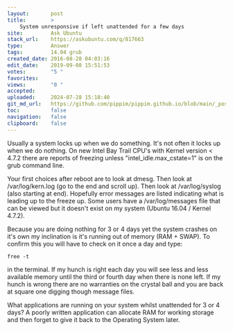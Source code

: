 ```yaml
---
layout:       post
title:        >
    System unresponsive if left unattended for a few days
site:         Ask Ubuntu
stack_url:    https://askubuntu.com/q/817663
type:         Answer
tags:         14.04 grub
created_date: 2016-08-28 04:03:16
edit_date:    2019-09-08 15:51:53
votes:        "5 "
favorites:    
views:        "0 "
accepted:     
uploaded:     2024-07-28 15:18:40
git_md_url:   https://github.com/pippim/pippim.github.io/blob/main/_posts/2016/2016-08-28-System-unresponsive-if-left-unattended-for-a-few-days.md
toc:          false
navigation:   false
clipboard:    false
---
```


Usually a system locks up when we do something. It's not often it locks up when we do nothing. On new Intel Bay Trail CPU's with Kernel version < 4.7.2 there are reports of freezing unless "intel_idle.max_cstate=1" is on the grub command line.

Your first choices after reboot are to look at dmesg. Then look at /var/log/kern.log (go to the end and scroll up). Then look at /var/log/syslog (also starting at end). Hopefully error messages are listed indicating what is leading up to the freeze up. Some users have a /var/log/messages file that can be viewed but it doesn't exist on my system (Ubuntu 16.04 / Kernel 4.7.2).

Because you are doing nothing for 3 or 4 days yet the system crashes on it's own my inclination is it's running out of memory (RAM + SWAP). To confirm this you will have to check on it once a day and type:

``` 
free -t
```

in the terminal. If my hunch is right each day you will see less and less available memory until the third or fourth day when there is none left. If my hunch is wrong there are no warranties on the crystal ball and you are back at square one digging though message files.

What applications are running on your system whilst unattended for 3 or 4 days? A poorly written application can allocate RAM for working storage and then forget to give it back to the Operating System later.
